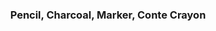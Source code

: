 ---
class: "col-sm-6 col-md-4 grid-item studio_art"
image: assets/images/portfolio/studio_art/blackandwhite/005.jpg
link: "discipline/studio_art_projects.html#blackandwhite"
focus: Drawing
name: Anatomical Collage
description: A final drawing for a drawing course.
display_order: 2

divid: blackandwhite
title: <h3>Pencil, Charcoal, Marker, Conte Crayon</h3>
description_long: <p>These five drawings were used to progressively build skills in my introductory Drawing course.</p>
imagelinks: 
  - /assets/images/portfolio/studio_art/blackandwhite/001.jpg
  - /assets/images/portfolio/studio_art/blackandwhite/002.jpg
  - /assets/images/portfolio/studio_art/blackandwhite/003.jpg
  - /assets/images/portfolio/studio_art/blackandwhite/004.jpg
  - /assets/images/portfolio/studio_art/blackandwhite/005.jpg
images: 
  - /assets/images/portfolio/studio_art/blackandwhite/001.jpg
  - /assets/images/portfolio/studio_art/blackandwhite/002.jpg
  - /assets/images/portfolio/studio_art/blackandwhite/003.jpg
  - /assets/images/portfolio/studio_art/blackandwhite/004.jpg
  - /assets/images/portfolio/studio_art/blackandwhite/005.jpg
foci: 
  - Composition
  - Patterns
  - Value
  - Anatomy
---